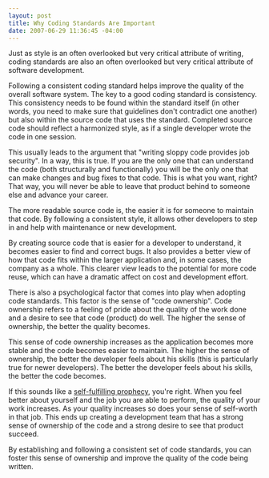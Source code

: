```yaml
---
layout: post
title: Why Coding Standards Are Important
date: 2007-06-29 11:36:45 -04:00
---
```


Just as style is an often overlooked but very critical attribute of writing, coding standards are also an often overlooked but very critical attribute of software development.  

Following a consistent coding standard helps improve the quality of the overall software system. The key to a good coding standard is consistency. This consistency needs to be found within the standard itself (in other words, you need to make sure that guidelines don't contradict one another) but also within the source code that uses the standard. Completed source code should reflect a harmonized style, as if a single developer wrote the code in one session. 

This usually leads to the argument that "writing sloppy code provides job security". In a way, this is true. If you are the only one that can understand the code (both structurally and functionally) you will be the only one that can make changes and bug fixes to that code. This is what you want, right? That way, you will never be able to leave that product behind to someone else and advance your career. 

The more readable source code is, the easier it is for someone to maintain that code. By following a consistent style, it allows other developers to step in and help with maintenance or new development. 

By creating source code that is easier for a developer to understand, it becomes easier to find and correct bugs. It also provides a better view of how that code fits within the larger application and, in some cases, the company as a whole. This clearer view leads to the potential for more code reuse, which can have a dramatic affect on cost and development effort. 

There is also a psychological factor that comes into play when adopting code standards. This factor is the sense of "code ownership". Code ownership refers to a feeling of pride about the quality of the work done and a desire to see that code (product) do well. The higher the sense of ownership, the better the quality becomes. 

This sense of code ownership increases as the application becomes more stable and the code becomes easier to maintain. The higher the sense of ownership, the better the developer feels about his skills (this is particularly true for newer developers). The better the developer feels about his skills, the better the code becomes. 

If this sounds like a [self-fulfilling prophecy](http://en.wikipedia.org/wiki/Self-fulfilling_prophecy), you're right. When you feel better about yourself and the job you are able to perform, the quality of your work increases. As your quality increases so does your sense of self-worth in that job. This ends up creating a development team that has a strong sense of ownership of the code and a strong desire to see that product succeed. 

By establishing and following a consistent set of code standards, you can foster this sense of ownership and improve the quality of the code being written.

